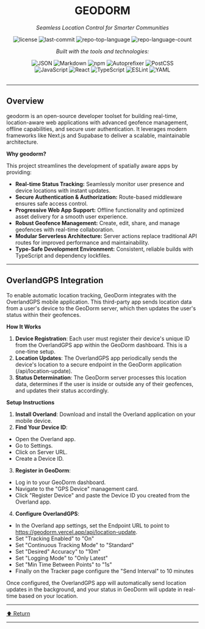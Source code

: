 <div id="top">

<!-- HEADER STYLE: CLASSIC -->
<div align="center">


# GEODORM

<em>Seamless Location Control for Smarter Communities</em>

<!-- BADGES -->
<img src="https://img.shields.io/github/license/jschady/geodorm?style=flat&logo=opensourceinitiative&logoColor=white&color=0080ff" alt="license">
<img src="https://img.shields.io/github/last-commit/jschady/geodorm?style=flat&logo=git&logoColor=white&color=0080ff" alt="last-commit">
<img src="https://img.shields.io/github/languages/top/jschady/geodorm?style=flat&color=0080ff" alt="repo-top-language">
<img src="https://img.shields.io/github/languages/count/jschady/geodorm?style=flat&color=0080ff" alt="repo-language-count">

<em>Built with the tools and technologies:</em>

<img src="https://img.shields.io/badge/JSON-000000.svg?style=flat&logo=JSON&logoColor=white" alt="JSON">
<img src="https://img.shields.io/badge/Markdown-000000.svg?style=flat&logo=Markdown&logoColor=white" alt="Markdown">
<img src="https://img.shields.io/badge/npm-CB3837.svg?style=flat&logo=npm&logoColor=white" alt="npm">
<img src="https://img.shields.io/badge/Autoprefixer-DD3735.svg?style=flat&logo=Autoprefixer&logoColor=white" alt="Autoprefixer">
<img src="https://img.shields.io/badge/PostCSS-DD3A0A.svg?style=flat&logo=PostCSS&logoColor=white" alt="PostCSS">
<br>
<img src="https://img.shields.io/badge/JavaScript-F7DF1E.svg?style=flat&logo=JavaScript&logoColor=black" alt="JavaScript">
<img src="https://img.shields.io/badge/React-61DAFB.svg?style=flat&logo=React&logoColor=black" alt="React">
<img src="https://img.shields.io/badge/TypeScript-3178C6.svg?style=flat&logo=TypeScript&logoColor=white" alt="TypeScript">
<img src="https://img.shields.io/badge/ESLint-4B32C3.svg?style=flat&logo=ESLint&logoColor=white" alt="ESLint">
<img src="https://img.shields.io/badge/YAML-CB171E.svg?style=flat&logo=YAML&logoColor=white" alt="YAML">

</div>
<br>

---

## Overview

geodorm is an open-source developer toolset for building real-time, location-aware web applications with advanced geofence management, offline capabilities, and secure user authentication. It leverages modern frameworks like Next.js and Supabase to deliver a scalable, maintainable architecture.

**Why geodorm?**

This project streamlines the development of spatially aware apps by providing:

- **Real-time Status Tracking:** Seamlessly monitor user presence and device locations with instant updates.
- **Secure Authentication & Authorization:** Route-based middleware ensures safe access control.
- **Progressive Web App Support:** Offline functionality and optimized asset delivery for a smooth user experience.
- **Robust Geofence Management:** Create, edit, share, and manage geofences with real-time collaboration.
- **Modular Serverless Architecture:** Server actions replace traditional API routes for improved performance and maintainability.
- **Type-Safe Development Environment:** Consistent, reliable builds with TypeScript and dependency lockfiles.

---

## OverlandGPS Integration

To enable automatic location tracking, GeoDorm integrates with the OverlandGPS mobile application. This third-party app sends location data from a user's device to the GeoDorm server, which then updates the user's status within their geofences.

**How It Works**

1. **Device Registration**: Each user must register their device's unique ID from the OverlandGPS app within the GeoDorm dashboard. This is a one-time setup.
2. **Location Updates**: The OverlandGPS app periodically sends the device's location to a secure endpoint in the GeoDorm application (/api/location-update).
3. **Status Determination**: The GeoDorm server processes this location data, determines if the user is inside or outside any of their geofences, and updates their status accordingly.

**Setup Instructions**

1. **Install Overland**: Download and install the Overland application on your mobile device.
2. **Find Your Device ID**:
- Open the Overland app.
- Go to Settings.
- Click on Server URL.
- Create a Device ID.
3. **Register in GeoDorm**:
- Log in to your GeoDorm dashboard.
- Navigate to the "GPS Device" management card.
- Click "Register Device" and paste the Device ID you created from the Overland app.
4. **Configure OverlandGPS**:
- In the Overland app settings, set the Endpoint URL to point to https://geodorm.vercel.app/api/location-update.
- Set "Tracking Enabled" to "On"
- Set "Continuous Tracking Mode" to "Standard"
- Set "Desired" Accuracy" to "10m"
- Set "Logging Mode" to "Only Latest"
- Set "Min Time Between Points" to "1s"
- Finally on the Tracker page configure the "Send Interval" to 10 minutes

Once configured, the OverlandGPS app will automatically send location updates in the background, and your status in GeoDorm will update in real-time based on your location.

---

<div align="left"><a href="#top">⬆ Return</a></div>

---

